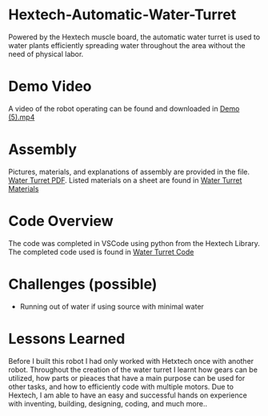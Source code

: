 # Hextech-Automatic-Water-Turret
Powered by the Hextech muscle board, the automatic water turret is used to water plants efficiently spreading water throughout the area without the need of physical labor. 

# Demo Video
A video of the robot operating can be found and downloaded in [Demo (5).mp4](DEMO%20(5).mp4)

# Assembly 
Pictures, materials, and explanations of  assembly are provided in the file. 
[Water Turret PDF](./Automatic%20Page%20Turner.pdf). Listed materials on a sheet are found in [Water Turret Materials](Water%20Turret%20.xlsx)

# Code Overview
The code was completed in VSCode using python from the Hextech Library. The completed code used is found in [Water Turret Code](Water%20Turret%20Code/water_turret.py)



# Challenges (possible)
- Running out of water if using source with minimal water


# Lessons Learned
Before I built this robot I had only worked with Hetxtech once with another robot. Throughout the creation of the water turret I learnt how gears can be utilized, how parts or pieaces that have a main purpose can be used for other tasks, and how to efficiently code with multiple motors. Due to Hextech, I am able to have an easy and successful hands on experience with inventing, building, designing, coding, and much more..
